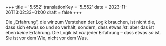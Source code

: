 +++
title = '5.552'
translationKey = '5.552'
date = 2023-11-26T13:02:33+01:00
draft = false
+++

Die „Erfahrung“, die wir zum Verstehen der Logik brauchen, ist nicht die, dass sich etwas so und so verhält, sondern, dass etwas <em class="germph">ist</em>: aber das ist eben <em class="germph">keine</em> Erfahrung.
Die Logik ist <em class="germph">vor</em> jeder Erfahrung – dass etwas <em class="germph">so</em> ist.
Sie ist vor dem Wie, nicht vor dem Was.
